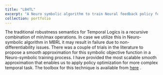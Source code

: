 ```yaml
---
title: "LB4TL"
excerpt: "A Neuro symbolic algorithm to train Neural feedback policy for Temporal tasks. <br/><img src='/images/LB4TL.png'>"
collection: portfolio
---
```


The traditional robustness semantics for Temporal Logics is a recursive combination of min/max operations. In case we utilize this in Neuro-symbolic algorithm in MBRL it may result in failure due to non-differentiability issues. There was a couple of trials in the literature to propose a smooth approximation for this symbolic objective function in a Neuro-symbolic training process. I have provided the most scalable smooth approximation that enables us to apply policy optimization for more complex temporal task. The toolbox for this technique is available from [here](https://github.com/Navidhashemicodes/LB4TL)  . 
